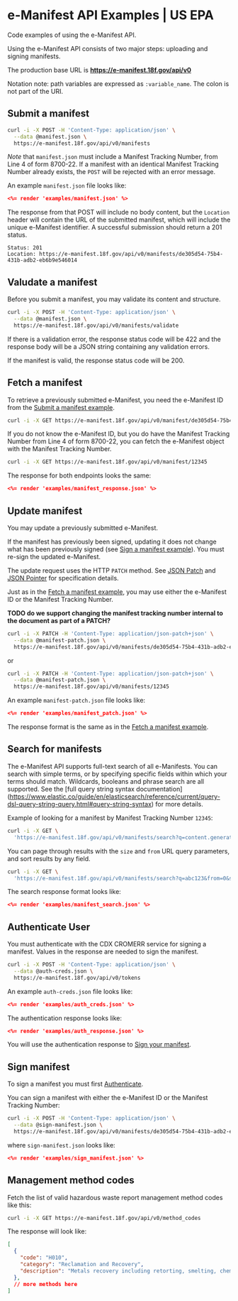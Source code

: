 # e-Manifest API Examples | US EPA

Code examples of using the e-Manifest API.

Using the e-Manifest API consists of two major steps: uploading and signing manifests.

The production base URL is **https://e-manifest.18f.gov/api/v0**

Notation note: path variables are expressed as `:variable_name`. The colon is not part of the URI.

## <a name="submit-manifest"></a>Submit a manifest

```bash
curl -i -X POST -H 'Content-Type: application/json' \
  --data @manifest.json \
  https://e-manifest.18f.gov/api/v0/manifests
```

*Note* that `manifest.json` must include a Manifest Tracking Number, from Line 4 of form 8700-22.
If a manifest with an identical Manifest Tracking Number already exists, the `POST` will be rejected
with an error message.

An example `manifest.json` file looks like:

```json
<%= render 'examples/manifest.json' %>
```

The response from that POST will include no body content, but the `Location` header will contain
the URL of the submitted manifest, which will include the unique e-Manifest identifier. A successful
submission should return a 201 status.

```http
Status: 201
Location: https://e-manifest.18f.gov/api/v0/manifests/de305d54-75b4-431b-adb2-eb6b9e546014
```

## <a name="validate-manifest"></a>Valudate a manifest

Before you submit a manifest, you may validate its content and structure.

```bash
curl -i -X POST -H 'Content-Type: application/json' \
  --data @manifest.json \
  https://e-manifest.18f.gov/api/v0/manifests/validate
```

If there is a validation error, the response status code will be 422 and the response body
will be a JSON string containing any validation errors.

If the manifest is valid, the response status code will be 200.

## <a name="fetch-manifest"></a>Fetch a manifest

To retrieve a previously submitted e-Manifest, you need the e-Manifest ID from
the [Submit a manifest example](#submit-manifest).

```bash
curl -i -X GET https://e-manifest.18f.gov/api/v0/manifest/de305d54-75b4-431b-adb2-eb6b9e546014
```

If you do not know the e-Manifest ID, but you do have the Manifest Tracking Number from Line 4 of form 8700-22,
you can fetch the e-Manifest object with the Manifest Tracking Number.

```bash
curl -i -X GET https://e-manifest.18f.gov/api/v0/manifest/12345
```

The response for both endpoints looks the same:

```json
<%= render 'examples/manifest_response.json' %>
```

## <a name="update-manifest"></a>Update manifest

You may update a previously submitted e-Manifest.

If the manifest has previously been signed, updating it does not change what has been previously signed
(see [Sign a manifest example](#sign-manifest)). You must re-sign the updated e-Manifest.

The update request uses the HTTP `PATCH` method. See [JSON Patch](http://tools.ietf.org/html/rfc6902) and
[JSON Pointer](http://tools.ietf.org/html/rfc6901) for specification details.

Just as in the [Fetch a manifest example](#fetch-manifest), you may use either the e-Manifest ID or the
Manifest Tracking Number.

**TODO do we support changing the manifest tracking number internal to the document as part of a PATCH?**

```bash
curl -i -X PATCH -H 'Content-Type: application/json-patch+json' \
  --data @manifest-patch.json \
  https://e-manifest.18f.gov/api/v0/manifests/de305d54-75b4-431b-adb2-eb6b9e546014
```

or

```bash
curl -i -X PATCH -H 'Content-Type: application/json-patch+json' \
  --data @manifest-patch.json \
  https://e-manifest.18f.gov/api/v0/manifests/12345
```

An example `manifest-patch.json` file looks like:

```json
<%= render 'examples/manifest_patch.json' %>
```

The response format is the same as in the [Fetch a manifest example](#fetch-manifest).

## <a name="search-manifest"></a>Search for manifests

The e-Manifest API supports full-text search of all e-Manifests. You can search with simple terms, or
by specifying specific fields within which your terms should match. Wildcards, booleans and phrase search
are all supported. See the [full query string syntax documentation]
(https://www.elastic.co/guide/en/elasticsearch/reference/current/query-dsl-query-string-query.html#query-string-syntax) for more details.

Example of looking for a manifest by Manifest Tracking Number `12345`:

```bash
curl -i -X GET \
  'https://e-manifest.18f.gov/api/v0/manifests/search?q=content.generator.manifest_tracking_number:12345'
```

You can page through results with the `size` and `from` URL query parameters, and sort results by any field.

```bash
curl -i -X GET \
  'https://e-manifest.18f.gov/api/v0/manifests/search?q=abc123&from=0&size=10&sort[]=id:desc'
```

The search response format looks like:

```json
<%= render 'examples/manifest_search.json' %>
```

## <a name="authenticate-user"></a>Authenticate User

You must authenticate with the CDX CROMERR service for signing a manifest. Values in the response are needed to sign the manifest.

```bash
curl -i -X POST -H 'Content-Type: application/json' \
  --data @auth-creds.json \
  https://e-manifest.18f.gov/api/v0/tokens
```

An example `auth-creds.json` file looks like:

```json
<%= render 'examples/auth_creds.json' %>
```

The authentication response looks like:

```json
<%= render 'examples/auth_response.json' %>
```

You will use the authentication response to [Sign your manifest](#sign-manifest).

## <a name="sign-manifest"></a>Sign manifest

To sign a manifest you must first [Authenticate](#authenticate-user).

You can sign a manifest with either the e-Manifest ID or the Manifest Tracking Number:

```bash
curl -i -X POST -H 'Content-Type: application/json' \
  --data @sign-manifest.json \
  https://e-manifest.18f.gov/api/v0/manifests/de305d54-75b4-431b-adb2-eb6b9e546014/signature
```

where `sign-manifest.json` looks like:

```json
<%= render 'examples/sign_manifest.json' %>
```

## <a name="management-codes"></a>Management method codes

Fetch the list of valid hazardous waste report management method codes like this:

```bash
curl -i -X GET https://e-manifest.18f.gov/api/v0/method_codes
```

The response will look like:

```json
[
  {
    "code": "H010",
    "category": "Reclamation and Recovery",
    "description": "Metals recovery including retorting, smelting, chemical, etc."
  },
  // more methods here
]
```

